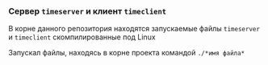 ### Сервер `timeserver` и клиент `timeclient`

В корне данного репозитория находятся запускаемые 
файлы `timeserver` и `timeclient` скомпилированные 
под Linux

Запускал файлы, находясь в корне проекта 
командой `./*имя файла*`
